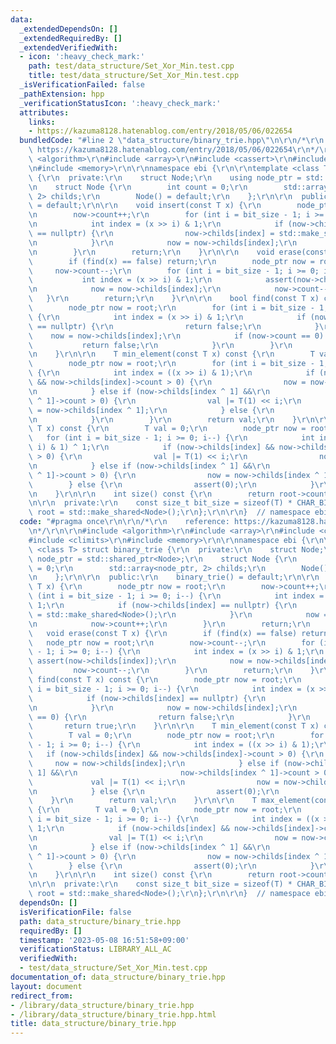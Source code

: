 ```yaml
---
data:
  _extendedDependsOn: []
  _extendedRequiredBy: []
  _extendedVerifiedWith:
  - icon: ':heavy_check_mark:'
    path: test/data_structure/Set_Xor_Min.test.cpp
    title: test/data_structure/Set_Xor_Min.test.cpp
  _isVerificationFailed: false
  _pathExtension: hpp
  _verificationStatusIcon: ':heavy_check_mark:'
  attributes:
    links:
    - https://kazuma8128.hatenablog.com/entry/2018/05/06/022654
  bundledCode: "#line 2 \"data_structure/binary_trie.hpp\"\n\r\n/*\r\n    reference:\
    \ https://kazuma8128.hatenablog.com/entry/2018/05/06/022654\r\n*/\r\n\r\n#include\
    \ <algorithm>\r\n#include <array>\r\n#include <cassert>\r\n#include <climits>\r\
    \n#include <memory>\r\n\r\nnamespace ebi {\r\n\r\ntemplate <class T> struct binary_trie\
    \ {\r\n  private:\r\n    struct Node;\r\n    using node_ptr = std::shared_ptr<Node>;\r\
    \n    struct Node {\r\n        int count = 0;\r\n        std::array<node_ptr,\
    \ 2> childs;\r\n        Node() = default;\r\n    };\r\n\r\n  public:\r\n    binary_trie()\
    \ = default;\r\n\r\n    void insert(const T x) {\r\n        node_ptr now = root;\r\
    \n        now->count++;\r\n        for (int i = bit_size - 1; i >= 0; i--) {\r\
    \n            int index = (x >> i) & 1;\r\n            if (now->childs[index]\
    \ == nullptr) {\r\n                now->childs[index] = std::make_shared<Node>();\r\
    \n            }\r\n            now = now->childs[index];\r\n            now->count++;\r\
    \n        }\r\n        return;\r\n    }\r\n\r\n    void erase(const T x) {\r\n\
    \        if (find(x) == false) return;\r\n        node_ptr now = root;\r\n   \
    \     now->count--;\r\n        for (int i = bit_size - 1; i >= 0; i--) {\r\n \
    \           int index = (x >> i) & 1;\r\n            assert(now->childs[index]);\r\
    \n            now = now->childs[index];\r\n            now->count--;\r\n     \
    \   }\r\n        return;\r\n    }\r\n\r\n    bool find(const T x) const {\r\n\
    \        node_ptr now = root;\r\n        for (int i = bit_size - 1; i >= 0; i--)\
    \ {\r\n            int index = (x >> i) & 1;\r\n            if (now->childs[index]\
    \ == nullptr) {\r\n                return false;\r\n            }\r\n        \
    \    now = now->childs[index];\r\n            if (now->count == 0) {\r\n     \
    \           return false;\r\n            }\r\n        }\r\n        return true;\r\
    \n    }\r\n\r\n    T min_element(const T x) const {\r\n        T val = 0;\r\n\
    \        node_ptr now = root;\r\n        for (int i = bit_size - 1; i >= 0; i--)\
    \ {\r\n            int index = ((x >> i) & 1);\r\n            if (now->childs[index]\
    \ && now->childs[index]->count > 0) {\r\n                now = now->childs[index];\r\
    \n            } else if (now->childs[index ^ 1] &&\r\n                       now->childs[index\
    \ ^ 1]->count > 0) {\r\n                val |= T(1) << i;\r\n                now\
    \ = now->childs[index ^ 1];\r\n            } else {\r\n                assert(0);\r\
    \n            }\r\n        }\r\n        return val;\r\n    }\r\n\r\n    T max_element(const\
    \ T x) const {\r\n        T val = 0;\r\n        node_ptr now = root;\r\n     \
    \   for (int i = bit_size - 1; i >= 0; i--) {\r\n            int index = ((x >>\
    \ i) & 1) ^ 1;\r\n            if (now->childs[index] && now->childs[index]->count\
    \ > 0) {\r\n                val |= T(1) << i;\r\n                now = now->childs[index];\r\
    \n            } else if (now->childs[index ^ 1] &&\r\n                       now->childs[index\
    \ ^ 1]->count > 0) {\r\n                now = now->childs[index ^ 1];\r\n    \
    \        } else {\r\n                assert(0);\r\n            }\r\n        }\r\
    \n    }\r\n\r\n    int size() const {\r\n        return root->count;\r\n    }\r\
    \n\r\n  private:\r\n    const size_t bit_size = sizeof(T) * CHAR_BIT;\r\n    node_ptr\
    \ root = std::make_shared<Node>();\r\n};\r\n\r\n}  // namespace ebi\n"
  code: "#pragma once\r\n\r\n/*\r\n    reference: https://kazuma8128.hatenablog.com/entry/2018/05/06/022654\r\
    \n*/\r\n\r\n#include <algorithm>\r\n#include <array>\r\n#include <cassert>\r\n\
    #include <climits>\r\n#include <memory>\r\n\r\nnamespace ebi {\r\n\r\ntemplate\
    \ <class T> struct binary_trie {\r\n  private:\r\n    struct Node;\r\n    using\
    \ node_ptr = std::shared_ptr<Node>;\r\n    struct Node {\r\n        int count\
    \ = 0;\r\n        std::array<node_ptr, 2> childs;\r\n        Node() = default;\r\
    \n    };\r\n\r\n  public:\r\n    binary_trie() = default;\r\n\r\n    void insert(const\
    \ T x) {\r\n        node_ptr now = root;\r\n        now->count++;\r\n        for\
    \ (int i = bit_size - 1; i >= 0; i--) {\r\n            int index = (x >> i) &\
    \ 1;\r\n            if (now->childs[index] == nullptr) {\r\n                now->childs[index]\
    \ = std::make_shared<Node>();\r\n            }\r\n            now = now->childs[index];\r\
    \n            now->count++;\r\n        }\r\n        return;\r\n    }\r\n\r\n \
    \   void erase(const T x) {\r\n        if (find(x) == false) return;\r\n     \
    \   node_ptr now = root;\r\n        now->count--;\r\n        for (int i = bit_size\
    \ - 1; i >= 0; i--) {\r\n            int index = (x >> i) & 1;\r\n           \
    \ assert(now->childs[index]);\r\n            now = now->childs[index];\r\n   \
    \         now->count--;\r\n        }\r\n        return;\r\n    }\r\n\r\n    bool\
    \ find(const T x) const {\r\n        node_ptr now = root;\r\n        for (int\
    \ i = bit_size - 1; i >= 0; i--) {\r\n            int index = (x >> i) & 1;\r\n\
    \            if (now->childs[index] == nullptr) {\r\n                return false;\r\
    \n            }\r\n            now = now->childs[index];\r\n            if (now->count\
    \ == 0) {\r\n                return false;\r\n            }\r\n        }\r\n \
    \       return true;\r\n    }\r\n\r\n    T min_element(const T x) const {\r\n\
    \        T val = 0;\r\n        node_ptr now = root;\r\n        for (int i = bit_size\
    \ - 1; i >= 0; i--) {\r\n            int index = ((x >> i) & 1);\r\n         \
    \   if (now->childs[index] && now->childs[index]->count > 0) {\r\n           \
    \     now = now->childs[index];\r\n            } else if (now->childs[index ^\
    \ 1] &&\r\n                       now->childs[index ^ 1]->count > 0) {\r\n   \
    \             val |= T(1) << i;\r\n                now = now->childs[index ^ 1];\r\
    \n            } else {\r\n                assert(0);\r\n            }\r\n    \
    \    }\r\n        return val;\r\n    }\r\n\r\n    T max_element(const T x) const\
    \ {\r\n        T val = 0;\r\n        node_ptr now = root;\r\n        for (int\
    \ i = bit_size - 1; i >= 0; i--) {\r\n            int index = ((x >> i) & 1) ^\
    \ 1;\r\n            if (now->childs[index] && now->childs[index]->count > 0) {\r\
    \n                val |= T(1) << i;\r\n                now = now->childs[index];\r\
    \n            } else if (now->childs[index ^ 1] &&\r\n                       now->childs[index\
    \ ^ 1]->count > 0) {\r\n                now = now->childs[index ^ 1];\r\n    \
    \        } else {\r\n                assert(0);\r\n            }\r\n        }\r\
    \n    }\r\n\r\n    int size() const {\r\n        return root->count;\r\n    }\r\
    \n\r\n  private:\r\n    const size_t bit_size = sizeof(T) * CHAR_BIT;\r\n    node_ptr\
    \ root = std::make_shared<Node>();\r\n};\r\n\r\n}  // namespace ebi"
  dependsOn: []
  isVerificationFile: false
  path: data_structure/binary_trie.hpp
  requiredBy: []
  timestamp: '2023-05-08 16:51:58+09:00'
  verificationStatus: LIBRARY_ALL_AC
  verifiedWith:
  - test/data_structure/Set_Xor_Min.test.cpp
documentation_of: data_structure/binary_trie.hpp
layout: document
redirect_from:
- /library/data_structure/binary_trie.hpp
- /library/data_structure/binary_trie.hpp.html
title: data_structure/binary_trie.hpp
---
```

